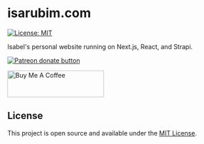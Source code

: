 # isarubim.com

[![License: MIT](https://img.shields.io/badge/License-MIT-blue.svg)](https://opensource.org/licenses/MIT)

Isabel's personal website running on Next.js, React, and Strapi.

[![Patreon donate button](https://img.shields.io/endpoint.svg?url=https://shieldsio-patreon.vercel.app/api?username=isabelrubim&type=patrons&style=for-the-badge)](https://patreon.com/isabelrubim "Support me on Patreon")

<a href="https://www.buymeacoffee.com/isabelrubim" target="_blank"><img src="https://cdn.buymeacoffee.com/buttons/v2/default-green.png" alt="Buy Me A Coffee" style="height: 60px !important;width: 217px !important;" ></a>
## License

This project is open source and available under the [MIT License](LICENSE).
